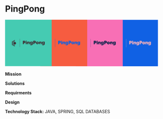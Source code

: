 # PingPong
![alt text](https://github.com/h-rai/PingPong/blob/main/official_logo.png?raw=true)


**Mission**

**Solutions**

**Requirments**

**Design**

**Technology Stack:** JAVA, SPRING, SQL DATABASES
